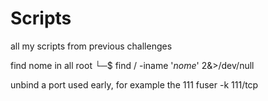 # Scripts
all my scripts from previous challenges

find nome in all root
└─$ find / -iname '*nome*' 2&>/dev/null

unbind a port used early, for example the 111
fuser -k 111/tcp
